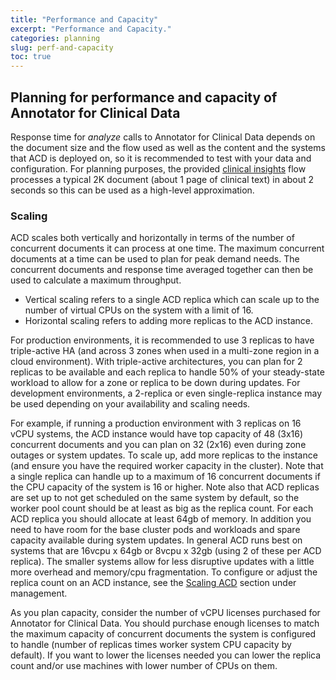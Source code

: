```yaml
---
title: "Performance and Capacity"
excerpt: "Performance and Capacity."
categories: planning
slug: perf-and-capacity
toc: true
---
```

## Planning for performance and capacity of Annotator for Clinical Data

Response time for _analyze_ calls to Annotator for Clinical Data depends on the document size and the flow used as well as the content and the systems that ACD is deployed on, so it is recommended to test with your data and configuration.  For planning purposes, the provided [clinical insights](../../clouddocs/clinical_insights_overview/) flow processes a typical 2K document (about 1 page of clinical text) in about 2 seconds so this can be used as a high-level approximation.

### Scaling

ACD scales both vertically and horizontally in terms of the number of concurrent documents it can process at one time.  The maximum concurrent documents at a time can be used to plan for peak demand needs.   The concurrent documents and response time averaged together can then be used to calculate a maximum throughput.

- Vertical scaling refers to a single ACD replica which can scale up to the number of virtual CPUs on the system with a limit of 16.
- Horizontal scaling refers to adding more replicas to the ACD instance.

For production environments, it is recommended to use 3 replicas to have triple-active HA (and across 3 zones when used in a multi-zone region in a cloud environment).  With triple-active architectures, you can plan for 2 replicas to be available and each replica to handle 50% of your steady-state workload to allow for a zone or replica to be down during updates. For development environments, a 2-replica or even single-replica instance may be used depending on your availability and scaling needs.

For example, if running a production environment with 3 replicas on 16 vCPU systems, the ACD instance would have top capacity of 48 (3x16) concurrent documents and you can plan on 32 (2x16) even during zone outages or system updates.   To scale up, add more replicas to the instance (and ensure you have the required worker capacity in the cluster).  Note that a single replica can handle up to a maximum of 16 concurrent documents if the CPU capacity of the system is 16 or higher.   Note also that ACD replicas are set up to not get scheduled on the same system by default, so the worker pool count should be at least as big as the replica count.   For each ACD replica you should allocate at least 64gb of memory.   In addition you need to have room for the base cluster pods and workloads and spare capacity available during system updates.  In general ACD runs best on systems that are 16vcpu x 64gb or 8vcpu x 32gb (using 2 of these per ACD replica). The smaller systems allow for less disruptive updates with a little more overhead and memory/cpu fragmentation.  To configure or adjust the replica count on an ACD instance, see the [Scaling ACD](../../management/scaling/) section under management.

As you plan capacity, consider the number of vCPU licenses purchased for Annotator for Clinical Data.   You should purchase enough licenses to match the maximum capacity of concurrent documents the system is configured to handle (number of replicas times worker system CPU capacity by default).  If you want to lower the licenses needed you can lower the replica count and/or use machines with lower number of CPUs on them. 